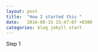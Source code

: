 ```yaml
---
layout: post
title:  "How I started this "
date:   2016-06-15 15:47:07 +0300
categories: blog jekyll start
---
```


Step 1
